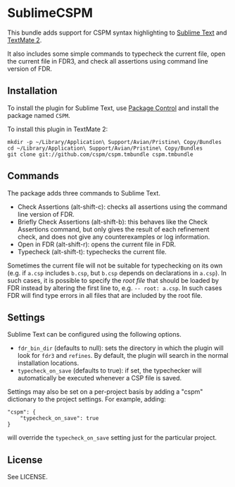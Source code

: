 # SublimeCSPM

This bundle adds support for CSPM syntax highlighting to
[Sublime Text](https://www.sublimetext.com) and
[TextMate 2](http://macromates.com).

It also includes some simple commands to typecheck the current file, open the
current file in FDR3, and check all assertions using command line version of
FDR.
  
## Installation

To install the plugin for Sublime Text, use
[Package Control](https://packagecontrol.io) and install the package named
``CSPM``.

To install this plugin in TextMate 2:

    mkdir -p ~/Library/Application\ Support/Avian/Pristine\ Copy/Bundles
    cd ~/Library/Application\ Support/Avian/Pristine\ Copy/Bundles
    git clone git://github.com/cspm/cspm.tmbundle cspm.tmbundle

## Commands

The package adds three commands to Sublime Text.

* Check Assertions (alt-shift-c): checks all assertions using the command line
  version of FDR.
* Briefly Check Assertions (alt-shift-b): this behaves like the Check Assertions
  command, but only gives the result of each refinement check, and does not
  give any counterexamples or log information.
* Open in FDR (alt-shift-r): opens the current file in FDR.
* Typecheck (alt-shift-t): typechecks the current file.

Sometimes the current file will not be suitable for typechecking on its own
(e.g. if ``a.csp`` includes ``b.csp``, but ``b.csp`` depends on declarations in
``a.csp``). In such cases, it is possible to specify the *root file* that should
be loaded by FDR instead by altering the first line to, e.g. ``-- root: a.csp``.
In such cases FDR will find type errors in all files that are included by the
root file.

## Settings

Sublime Text can be configured using the following options.

* ``fdr_bin_dir`` (defaults to null): sets the directory in which the plugin
  will look for ``fdr3`` and ``refines``. By default, the plugin will search in
  the normal installation locations.
* ``typecheck_on_save`` (defaults to true): if set, the typechecker will
  automatically be executed whenever a CSP file is saved.

Settings may also be set on a per-project basis by adding a "cspm" dictionary
to the project settings. For example, adding:

    "cspm": {
        "typecheck_on_save": true
    }

will override the ``typecheck_on_save`` setting just for the particular project.

## License

See LICENSE.
